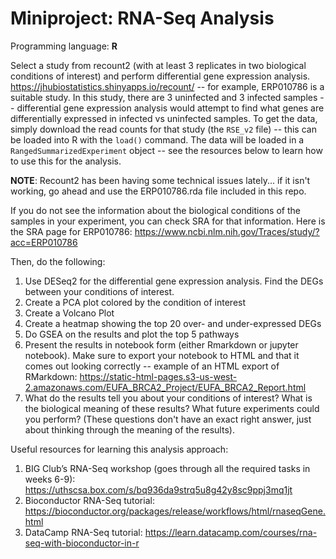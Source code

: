 # Miniproject: RNA-Seq Analysis

Programming language: **R**

Select a study from recount2 (with at least 3 replicates in two biological conditions of interest) and perform differential gene expression analysis. https://jhubiostatistics.shinyapps.io/recount/ -- for example, ERP010786 is a suitable study. In this study, there are 3 uninfected and 3 infected samples -- differential gene expression analysis would attempt to find what genes are differentially expressed in infected vs uninfected samples. To get the data, simply download the read counts for that study (the `RSE_v2` file) -- this can be loaded into R with the `load()` command. The data will be loaded in a `RangedSummarizedExperiment` object -- see the resources below to learn how to use this for the analysis.

**NOTE**: Recount2 has been having some technical issues lately... if it isn't working, go ahead and use the ERP010786.rda file included in this repo.  

If you do not see the information about the biological conditions of the samples in your experiment, you can check SRA for that information. Here is the SRA page for ERP010786: https://www.ncbi.nlm.nih.gov/Traces/study/?acc=ERP010786

Then, do the following:
1. Use DESeq2 for the differential gene expression analysis. Find the DEGs between your conditions of interest. 
2. Create a PCA plot colored by the condition of interest
3. Create a Volcano Plot
4. Create a heatmap showing the top 20 over- and under-expressed DEGs
5. Do GSEA on the results and plot the top 5 pathways
6. Present the results in notebook form (either Rmarkdown or jupyter notebook). Make sure to export your notebook to HTML and that it comes out looking correctly -- example of an HTML export of RMarkdown: https://static-html-pages.s3-us-west-2.amazonaws.com/EUFA_BRCA2_Project/EUFA_BRCA2_Report.html
7. What do the results tell you about your conditions of interest? What is the biological meaning of these results? What future experiments could you perform? (These questions don't have an exact right answer, just about thinking through the meaning of the results). 

Useful resources for learning this analysis approach:
1. BIG Club’s RNA-Seq workshop (goes through all the required tasks in weeks 6-9): https://uthscsa.box.com/s/bq936da9strq5u8g42y8sc9ppj3mq1jt
2. Bioconductor RNA-Seq tutorial: https://bioconductor.org/packages/release/workflows/html/rnaseqGene.html
3. DataCamp RNA-Seq tutorial: https://learn.datacamp.com/courses/rna-seq-with-bioconductor-in-r


